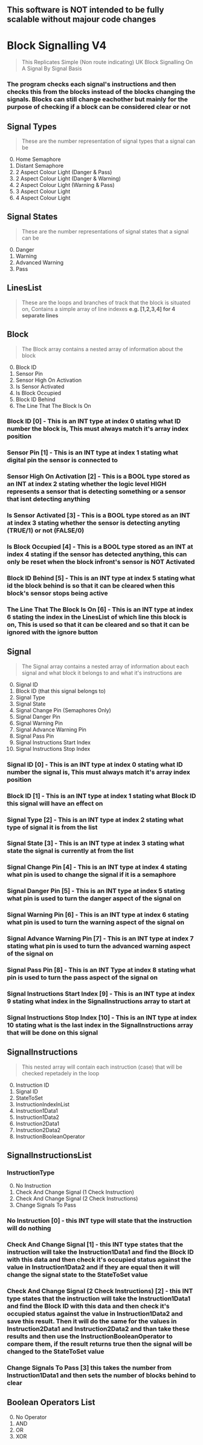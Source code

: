 ## This software is **NOT** intended to be fully scalable without majour code changes

# **Block Signalling V4**

> This Replicates Simple (Non route indicating) UK Block Signalling On A Signal By Signal Basis

### The program checks each signal's instructions and then checks this from the blocks instead of the blocks changing the signals. Blocks can still change eachother but mainly for the purpose of checking if a block can be considered clear or not

## **Signal Types**

> These are the number representation of signal types that a signal can be

0. Home Semaphore
1. Distant Semaphore
2. 2 Aspect Colour Light (Danger & Pass)
3. 2 Aspect Colour Light (Danger & Warning)
4. 2 Aspect Colour Light (Warning & Pass)
5. 3 Aspect Colour Light
6. 4 Aspect Colour Light

## **Signal States**

> These are the number representations of signal states that a signal can be

0. Danger
1. Warning
2. Advanced Warning
3. Pass

## **LinesList**

>These are the loops and branches of track that the block is situated on, Contains a simple array of line indexes
**e.g. [1,2,3,4] for 4 separate lines**


## **Block**

>The Block array contains a nested array of information about the block

0. Block ID
1. Sensor Pin
2. Sensor High On Activation
3. Is Sensor Activated
4. Is Block Occupied
5. Block ID Behind
6. The Line That The Block Is On


### **Block ID [0]** - This is an **INT** type at index **0** stating what ID number the block is, This must always match it's array index position

### **Sensor Pin [1]** - This is an **INT** type at index **1** stating what digital pin the sensor is connected to

### **Sensor High On Activation [2]** - This is a **BOOL** type stored as an **INT** at index **2** stating whether the logic level HIGH represents a sensor that is detecting something or a sensor that isnt detecting anything

### **Is Sensor Activated [3]** - This is a **BOOL** type stored as an **INT** at index **3** stating whether the sensor is detecting anyting **(TRUE/1)** or not **(FALSE/0)**

### **Is Block Occupied [4]** - This is a **BOOL** type stored as an **INT** at index **4** stating if the sensor has detected anything, this can only be reset when the block infront's sensor is **NOT Activated**

### **Block ID Behind [5]** - This is an **INT** type at index **5** stating what id the block behind is so that it can be cleared when this block's sensor stops being active

### **The Line That The Block Is On [6]** - This is an **INT** type at index **6** stating the index in the LinesList of which line this block is on, This is used so that it can be cleared and so that it can be ignored with the ignore button

## **Signal**

>The Signal array contains a nested array of information about each signal and what block it belongs to and what it's instructions are

0. Signal ID
1. Block ID (that this signal belongs to)
2. Signal Type
3. Signal State
4. Signal Change Pin (Semaphores Only)
5. Signal Danger Pin
6. Signal Warning Pin
7. Signal Advance Warning Pin
8. Signal Pass Pin
9. Signal Instructions Start Index
10. Signal Instructions Stop Index

### **Signal ID [0]** - This is an **INT** type at index **0** stating what ID number the signal is, This must always match it's array index position

### **Block ID [1]** - This is an **INT** type at index **1** stating what Block ID this signal will have an effect on 

### **Signal Type [2]** - This is an **INT** type at index **2** stating what type of signal it is from the list

### **Signal State [3]** - This is an **INT** type at index **3** stating what state the signal is currently at from the list

### **Signal Change Pin [4]** - This is an **INT** type at index **4** stating what pin is used to change the signal if it is a semaphore

### **Signal Danger Pin [5]** - This is an **INT** type at index **5** stating what pin is used to turn the danger aspect of the signal on

### **Signal Warning Pin [6]** - This is an **INT** type at index **6** stating what pin is used to turn the warning aspect of the signal on

### **Signal Advance Warning Pin [7]** - This is an **INT** type at index **7** stating what pin is used to turn the advanced warning aspect of the signal on

### **Signal Pass Pin [8]** - This is an **INT** Type at index **8** stating what pin is used to turn the pass aspect of the signal on

### **Signal Instructions Start Index [9]** - This is an **INT** type at index **9** stating what index in the SignalInstructions array to start at 

### **Signal Instructions Stop Index [10]** - This is an **INT** type at index **10** stating what is the last index in the SignalInstructions array that will be done on this signal


## **SignalInstructions**

> This nested array will contain each instruction (case) that will be checked repetadely in the loop

0. Instruction ID
1. Signal ID
2. StateToSet
3. InstructionIndexInList
4. Instruction1Data1
5. Instruction1Data2
6. Instruction2Data1
7. Instruction2Data2
8. InstructionBooleanOperator

## **SignalInstructionsList**

### InstructionType

0. No Instruction
1. Check And Change Signal (1 Check Instruction)
2. Check And Change Signal (2 Check Instructions)
3. Change Signals To Pass

### **No Instruction [0]** - this **INT** type will state that the instruction will do nothing

### **Check And Change Signal [1]** - this **INT** type states that the instruction will take the **Instruction1Data1** and find the **Block ID** with this data and then check it's occupied status against the value in **Instruction1Data2** and if they are equal then it will change the signal state to the **StateToSet** value

### **Check And Change Signal (2 Check Instructions) [2]** - this **INT** type states that the instruction will take the **Instruction1Data1** and find the **Block ID** with this data and then check it's occupied status against the value in **Instruction1Data2** and save this result. Then it will do the same for the values in **Instruction2Data1** and **Instruction2Data2** and than take these results and then use the **InstructionBooleanOperator** to compare them, if the result returns true then the signal will be changed to the **StateToSet** value

### **Change Signals To Pass [3]** this takes the number from **Instruction1Data1** and then sets the number of blocks behind to clear

## Boolean Operators List

0. No Operator
1. AND
2. OR
3. XOR